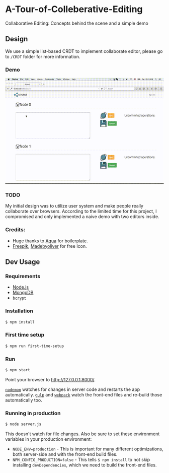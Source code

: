 # A-Tour-of-Colleberative-Editing
Collaborative Editing: Concepts behind the scene and a simple demo

## Design
We use a simple list-based CRDT to implement collaborate editor, please go to `/CRDT` folder for more information.

### Demo
![](meta/out_big.gif)

### TODO
My initial design was to utilize user system and make people really collaborate over browsers. According to the limited time for this project, I compromised and only implemented a naive demo with two editors inside.

### Credits:
- Huge thanks to [Aqua](https://github.com/jedireza/aqua) for boilerplate.
- [Freepik](http://www.flaticon.com/authors/freepik), [Madebyoliver](http://www.flaticon.com/authors/madebyoliver) for free Icon.

## Dev Usage
### Requirements

- [Node.js](http://nodejs.org/download/)
- [MongoDB](http://www.mongodb.org/downloads)
- [`bcrypt`](https://github.com/ncb000gt/node.bcrypt.js)

### Installation

```bash
$ npm install
```
### First time setup

```bash
$ npm run first-time-setup
```

### Run

```bash
$ npm start
```

Point your browser to http://127.0.0.1:8000/.

[`nodemon`](https://github.com/remy/nodemon) watches for changes in server code
and restarts the app automatically. [`gulp`](https://github.com/gulpjs/gulp) and
[`webpack`](https://github.com/webpack/webpack) watch the front-end files and
re-build those automatically too.

### Running in production

```bash
$ node server.js
```

This doesn't watch for file changes. Also be sure to set
these environment variables in your production environment:

 - `NODE_ENV=production` - This is important for many different optimizations,
   both server-side and with the front-end build files.
 - `NPM_CONFIG_PRODUCTION=false` - This tells `$ npm install` to not skip
   installing `devDependencies`, which we need to build the front-end files.
